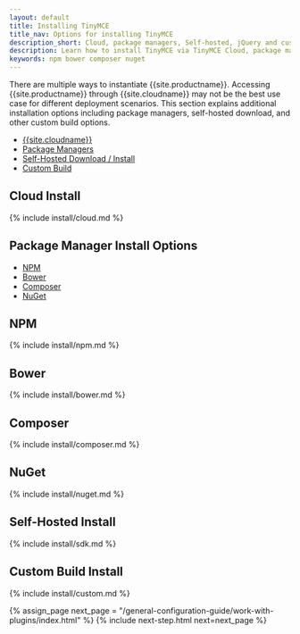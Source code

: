 ```yaml
---
layout: default
title: Installing TinyMCE
title_nav: Options for installing TinyMCE
description_short: Cloud, package managers, Self-hosted, jQuery and custom builds.
description: Learn how to install TinyMCE via TinyMCE Cloud, package manager options, Self-hosted, jQuery and custom build options.
keywords: npm bower composer nuget
---
```


There are multiple ways to instantiate {{site.productname}}. Accessing {{site.productname}} through {{site.cloudname}} may not be the best use case for different deployment scenarios. This section explains additional installation options including package managers, self-hosted download, and other custom build options.

* [{{site.cloudname}}](#cloudinstall)
* [Package Managers](#packagemanagerinstalloptions)
* [Self-Hosted Download / Install](#self-hostedinstall)
* [Custom Build](#custombuildinstall)


## Cloud Install

{% include install/cloud.md %}


## Package Manager Install Options

* [NPM](#npm)
* [Bower](#bower)
* [Composer](#composer)
* [NuGet](#nuget)

## NPM

{% include install/npm.md %}

## Bower

{% include install/bower.md %}

## Composer

{% include install/composer.md %}

## NuGet

{% include install/nuget.md %}


## Self-Hosted Install

{% include install/sdk.md %}


## Custom Build Install

{% include install/custom.md %}

{% assign_page next_page = "/general-configuration-guide/work-with-plugins/index.html" %}
{% include next-step.html next=next_page %}
